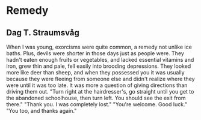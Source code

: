 # Remedy
## Dag T. Straumsvåg
When I was young, exorcisms were quite common, a remedy not unlike
ice baths. Plus, devils were shorter in those days just as people were.
They hadn't eaten enough fruits or vegetables, and lacked essential
vitamins and iron, grew thin and pale, fell easily into brooding
depressions. They looked more like deer than sheep, and when they
possessed you it was usually because they were fleeing from someone
else and didn't realize where they were until it was too late. It was more
a question of giving directions than driving them out. "Turn right at the
hairdresser's, go straight until you get to the abandoned schoolhouse,
then turn left. You should see the exit from there." "Thank you. I was
completely lost." "You're welcome. Good luck." "You too, and thanks
again."